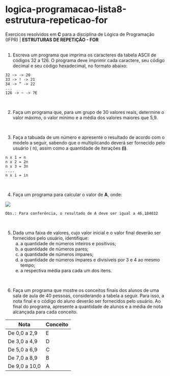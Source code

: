 # logica-programacao-lista8-estrutura-repeticao-for

Exercicos resolvidos em **C** para a disciplina de Lógica de Programação (IFPR) | **ESTRUTURAS DE REPETIÇÃO - FOR**
<br>
<br>

1. Escreva um programa que imprima os caracteres da tabela ASCII de códigos 32 a 126. O programa deve imprimir cada caractere, seu código decimal e seu código hexadecimal, no formato abaixo:
```
32 -> -> 20
33 -> ! -> 21
34 -> “ -> 22
...
126 -> ~ -> 7E
````
<br>

2. Faça um programa que, para um grupo de 30 valores reais, determine o valor máximo, o valor mínimo e a média dos valores maiores que 5,9.
<br>

3. Faça a tabuada de um número e apresente o resultado de acordo com o modelo a
seguir, sabendo que o multiplicando deverá ser fornecido pelo usuário ( n), assim como a
quantidade de iterações **(i)**.
```
n x 1 = n
n x 2 = 2n
n x 3 = 3n
....
n x i = in
```
<br>

4. Faça um programa para calcular o valor de **A**, onde: 

<img src = "https://latex.codecogs.com/png.image?\dpi{110}A&space;=&space;\frac{1}{1}&space;&plus;&space;\frac{3}{2}&space;&plus;&space;\frac{5}{3}&space;&plus;&space;\frac{7}{4}&space;&plus;&space;\dots&space;&plus;&space;\frac{49}{25}">

```
Obs.: Para conferência, o resultado de A deve ser igual a 46,184032
```
<br>

5. Dada uma faixa de valores, cujo valor inicial e o valor final deverão ser fornecidos pelo usuário, identifique:
    <ol type =a>
        <li> a quantidade de números inteiros e positivos;
        <li> a quantidade de números pares;
        <li> a quantidade de números ímpares;
        <li> a quantidade de números ímpares e divisíveis por 3 e 4 ao mesmo tempo;
        <li> a respectiva média para cada um dos itens.
   </ol>
<br>

6. Faça um programa que mostre os conceitos finais dos alunos de uma sala de aula de 40 pessoas, considerando a tabela a seguir. Para isso, a nota final e o código do aluno deverão ser fornecidos pelo usuário. Ao final do programa, apresente a quantidade de alunos e a média de nota alcançada para cada conceito.

| Nota                      | Conceito  | 
|---------------------------|-----------|
| De 0,0 a 2,9              |   E       |
| De 3,0 a 4,9              |   D       | 
| De 5,0 a 6,9              |   C       | 
| De 7,0 a 8,9              |   B       |
| De 9,0 a 10,0             |   A       | 
   
